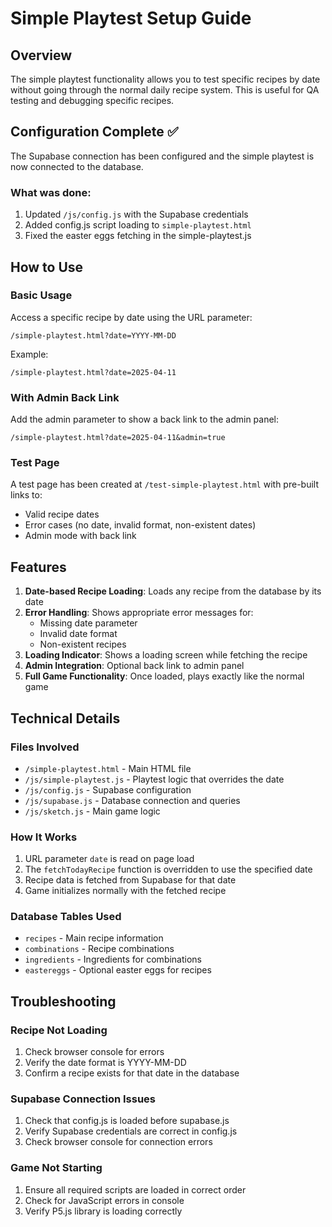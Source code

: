 # Simple Playtest Setup Guide

## Overview
The simple playtest functionality allows you to test specific recipes by date without going through the normal daily recipe system. This is useful for QA testing and debugging specific recipes.

## Configuration Complete ✅
The Supabase connection has been configured and the simple playtest is now connected to the database.

### What was done:
1. Updated `/js/config.js` with the Supabase credentials
2. Added config.js script loading to `simple-playtest.html`
3. Fixed the easter eggs fetching in the simple-playtest.js

## How to Use

### Basic Usage
Access a specific recipe by date using the URL parameter:
```
/simple-playtest.html?date=YYYY-MM-DD
```

Example:
```
/simple-playtest.html?date=2025-04-11
```

### With Admin Back Link
Add the admin parameter to show a back link to the admin panel:
```
/simple-playtest.html?date=2025-04-11&admin=true
```

### Test Page
A test page has been created at `/test-simple-playtest.html` with pre-built links to:
- Valid recipe dates
- Error cases (no date, invalid format, non-existent dates)
- Admin mode with back link

## Features

1. **Date-based Recipe Loading**: Loads any recipe from the database by its date
2. **Error Handling**: Shows appropriate error messages for:
   - Missing date parameter
   - Invalid date format
   - Non-existent recipes
3. **Loading Indicator**: Shows a loading screen while fetching the recipe
4. **Admin Integration**: Optional back link to admin panel
5. **Full Game Functionality**: Once loaded, plays exactly like the normal game

## Technical Details

### Files Involved
- `/simple-playtest.html` - Main HTML file
- `/js/simple-playtest.js` - Playtest logic that overrides the date
- `/js/config.js` - Supabase configuration
- `/js/supabase.js` - Database connection and queries
- `/js/sketch.js` - Main game logic

### How It Works
1. URL parameter `date` is read on page load
2. The `fetchTodayRecipe` function is overridden to use the specified date
3. Recipe data is fetched from Supabase for that date
4. Game initializes normally with the fetched recipe

### Database Tables Used
- `recipes` - Main recipe information
- `combinations` - Recipe combinations
- `ingredients` - Ingredients for combinations
- `eastereggs` - Optional easter eggs for recipes

## Troubleshooting

### Recipe Not Loading
1. Check browser console for errors
2. Verify the date format is YYYY-MM-DD
3. Confirm a recipe exists for that date in the database

### Supabase Connection Issues
1. Check that config.js is loaded before supabase.js
2. Verify Supabase credentials are correct in config.js
3. Check browser console for connection errors

### Game Not Starting
1. Ensure all required scripts are loaded in correct order
2. Check for JavaScript errors in console
3. Verify P5.js library is loading correctly